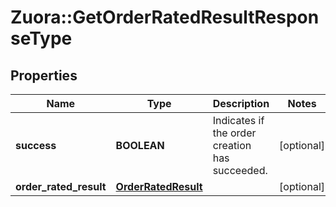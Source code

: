 # Zuora::GetOrderRatedResultResponseType

## Properties
Name | Type | Description | Notes
------------ | ------------- | ------------- | -------------
**success** | **BOOLEAN** | Indicates if the order creation has succeeded. | [optional] 
**order_rated_result** | [**OrderRatedResult**](OrderRatedResult.md) |  | [optional] 



